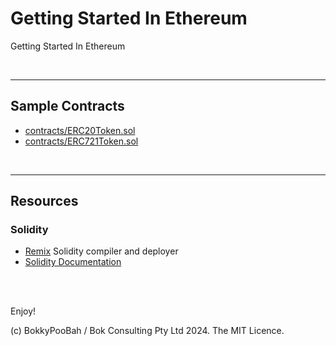 # Getting Started In Ethereum

Getting Started In Ethereum

<br />

---

## Sample Contracts

* [contracts/ERC20Token.sol](contracts/ERC20Token.sol)
* [contracts/ERC721Token.sol](contracts/ERC721Token.sol)

<br />

---

## Resources

### Solidity

* [Remix](https://remix.ethereum.org/) Solidity compiler and deployer
* [Solidity Documentation](https://docs.soliditylang.org/)

<br />

<br />

Enjoy!

(c) BokkyPooBah / Bok Consulting Pty Ltd 2024. The MIT Licence.
